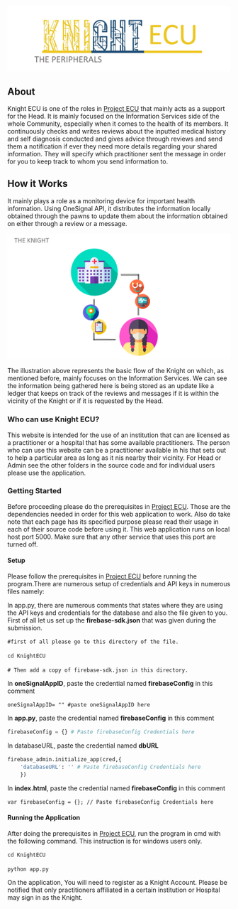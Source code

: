 ![logo](images/knightLogo.jpg)

 
## About
Knight ECU is one of the roles in [Project ECU](https://github.com/spitzc32/Project-ECU) that mainly acts as a support for the Head. It is mainly focused on the Information Services side of the whole Community, especially when it comes to the health of its members. It continuously checks and writes reviews about the inputted medical history and self diagnosis conducted and gives advice through reviews and send them a notification if ever they need more details regarding your shared information. They will specify which practitioner sent the message in order for you to keep track to whom you send information to.      

## How it Works
It mainly plays a role as a monitoring device for important health information. Using OneSignal API, it distributes the information locally obtained through the pawns to update them about the information obtained on either through a review or a message.            

![Pic1](images/Knight.png)

The illustration above represents the basic flow of the Knight on which, as mentioned before, mainly focuses on the Information Services. We can see the information being gathered here is being stored as an update like a ledger that keeps on track of the reviews and messages if it is within the vicinity of the Knight or if it is requested by the Head. 


### Who can use Knight ECU?
This website is intended for the use of an institution that can are licensed as a practitioner or a hospital that has some available practitioners. The person who can use this website can be a practitioner available in his that sets out to help a particular area as long as it nis nearby their vicinity. For Head or Admin see the other folders in the source code and for individual users please use the application.

### Getting Started
Before proceeding please do the prerequisites in [Project ECU](https://github.com/spitzc32/Project-ECU). Those are the dependencies needed in order for this web application to work. Also do take note that each page has its specified purpose please read their usage in each of their source code before using it. This web application runs on local host port 5000. Make sure that any other service that uses this port are turned off. 

#### Setup
Please follow the prerequisites in [Project ECU](https://github.com/spitzc32/Project-ECU) before running the program.There are numerous setup of credentials and API keys in numerous files namely: 

In app.py, there are numerous comments that states where they are using the API keys and credentials for the database and also the file given to you. First of all let us set up the **firebase-sdk.json** that was given during the submission.

```
#first of all please go to this directory of the file.

cd KnightECU

# Then add a copy of firebase-sdk.json in this directory.
```
In **oneSignalAppID**, paste the credential named **firebaseConfig** in this comment
```
oneSignalAppID= "" #paste oneSignalAppID here
```
In **app.py**, paste the credential named **firebaseConfig** in this comment
```app.py
firebaseConfig = {} # Paste firebaseConfig Credentials here
```
In databaseURL, paste the credential named **dbURL**
```app.py
firebase_admin.initialize_app(cred,{
	'databaseURL': '' # Paste firebaseConfig Credentials here
	}) 
```
In **index.html**, paste the credential named **firebaseConfig** in this comment
```
var firebaseConfig = {}; // Paste firebaseConfig Credentials here
```

#### Running the Application
After doing the prerequisites in [Project ECU](https://github.com/spitzc32/Project-ECU), run the program in cmd with the following command. This instruction is for windows users only. 

```running
cd KnightECU 

python app.py
```

On the application, You will need to register as a Knight Account. Please be notified that only practitioners affiliated in a certain institution or Hospital may sign in as the Knight. 

